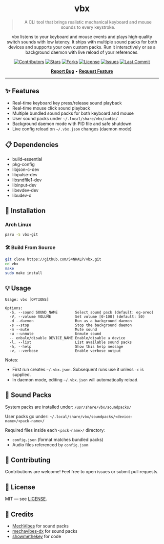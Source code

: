 <div align="center">

# vbx

> A CLI tool that brings realistic mechanical keyboard and mouse sounds to every keystroke.

vbx listens to your keyboard and mouse events and plays high‑quality switch sounds with low latency. It ships with multiple sound packs for both devices and supports your own custom packs. Run it interactively or as a background daemon with live reload of your references.

</div>
<div align="center">

[![Contributors](https://img.shields.io/github/contributors/S4NKALP/vbx?style=for-the-badge&color=6366f1)](https://github.com/S4NKALP/vbx/graphs/contributors)
[![Stars](https://img.shields.io/github/stars/S4NKALP/vbx?style=for-the-badge&color=10b981)](https://github.com/S4NKALP/vbx/stargazers)
[![Forks](https://img.shields.io/github/forks/S4NKALP/vbx?style=for-the-badge&color=06b6d4)](https://github.com/S4NKALP/vbx/network/members)
[![License](https://img.shields.io/github/license/S4NKALP/vbx?style=for-the-badge&color=f59e0b)](LICENSE)
[![Issues](https://img.shields.io/github/issues/S4NKALP/vbx?style=for-the-badge&color=ef4444)](https://github.com/S4NKALP/vbx/issues)
[![Last Commit](https://img.shields.io/github/last-commit/S4NKALP/vbx?style=for-the-badge&color=8b5cf6)](https://github.com/S4NKALP/vbx/pulse)

[**Report Bug**](https://github.com/S4NKALP/vbx/issues) • [**Request Feature**](https://github.com/S4NKALP/vbx/discussions)

</div>

---

## ✨ Features

- Real-time keyboard key press/release sound playback
- Real-time mouse click sound playback
- Multiple bundled sound packs for both keyboard and mouse
- User sound packs under `~/.local/share/vbx/audio/`
- Background daemon mode with PID file and safe shutdown
- Live config reload on `~/.vbx.json` changes (daemon mode)

## 📋 Dependencies

- build-essential
- pkg-config
- libjson-c-dev
- libpulse-dev
- libsndfile1-dev
- libinput-dev
- libevdev-dev
- libudev-d

## 🚀 Installation

### Arch Linux

```bash
paru -S vbx-git
```

### 🛠️ Build From Source

```bash
git clone https://github.com/S4NKALP/vbx.git
cd vbx
make
sudo make install
```

## 💡 Usage

    Usage: vbx [OPTIONS]

    Options:
      -S, --sound SOUND_NAME        Select sound pack (default: eg-oreo)
      -V, --volume VOLUME           Set volume [0-100] (default: 50)
      -d --daemon                   Run as a background daemon
      -s --stop                     Stop the background daemon
      -m --mute                     Mute sound
      -u --unmute                   Unmute sound
      -- enbale/disable DEVICE_NAME Enable/disable a device
      -l, --list                    List available sound packs
      -h, --help                    Show this help message
      -v, --verbose                 Enable verbose output

Notes:

- First run creates `~/.vbx.json`. Subsequent runs use it unless `-c` is supplied.
- In daemon mode, editing `~/.vbx.json` will automatically reload.

## 🎵 Sound Packs

System packs are installed under: `/usr/share/vbx/soundpacks/`

User packs go under: `~/.local/share/vbx/soundpacks/<device-name>/<pack-name>/`

Required files inside each `<pack-name>/` directory:

- `config.json` (format matches bundled packs)
- Audio files referenced by `config.json`

## 🤝 Contributing

Contributions are welcome! Feel free to open issues or submit pull requests.

## 📄 License

MIT — see [LICENSE](LICENSE).

## 🙏 Credits

- [MechVibes](https://github.com/hainguyents13/mechvibes) for sound packs
- [mechavibes-dx](https://github.com/hainguyents13/mechvibes-dx) for sound packs
- [showmethekey](https://github.com/AlynxZhou/showmethekey) for code

